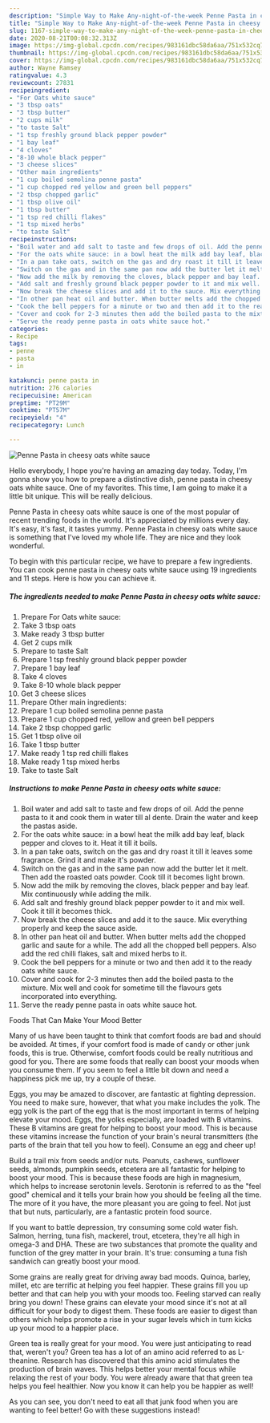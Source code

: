 ```yaml
---
description: "Simple Way to Make Any-night-of-the-week Penne Pasta in cheesy oats white sauce"
title: "Simple Way to Make Any-night-of-the-week Penne Pasta in cheesy oats white sauce"
slug: 1167-simple-way-to-make-any-night-of-the-week-penne-pasta-in-cheesy-oats-white-sauce
date: 2020-08-21T00:08:32.313Z
image: https://img-global.cpcdn.com/recipes/983161dbc58da6aa/751x532cq70/penne-pasta-in-cheesy-oats-white-sauce-recipe-main-photo.jpg
thumbnail: https://img-global.cpcdn.com/recipes/983161dbc58da6aa/751x532cq70/penne-pasta-in-cheesy-oats-white-sauce-recipe-main-photo.jpg
cover: https://img-global.cpcdn.com/recipes/983161dbc58da6aa/751x532cq70/penne-pasta-in-cheesy-oats-white-sauce-recipe-main-photo.jpg
author: Wayne Ramsey
ratingvalue: 4.3
reviewcount: 27831
recipeingredient:
- "For Oats white sauce"
- "3 tbsp oats"
- "3 tbsp butter"
- "2 cups milk"
- "to taste Salt"
- "1 tsp freshly ground black pepper powder"
- "1 bay leaf"
- "4 cloves"
- "8-10 whole black pepper"
- "3 cheese slices"
- "Other main ingredients"
- "1 cup boiled semolina penne pasta"
- "1 cup chopped red yellow and green bell peppers"
- "2 tbsp chopped garlic"
- "1 tbsp olive oil"
- "1 tbsp butter"
- "1 tsp red chilli flakes"
- "1 tsp mixed herbs"
- "to taste Salt"
recipeinstructions:
- "Boil water and add salt to taste and few drops of oil. Add the penne pasta to it and cook them in water till al dente. Drain the water and keep the pastas aside."
- "For the oats white sauce: in a bowl heat the milk add bay leaf, black pepper and cloves to it. Heat it till it boils."
- "In a pan take oats, switch on the gas and dry roast it till it leaves some fragrance. Grind it and make it&#39;s powder."
- "Switch on the gas and in the same pan now add the butter let it melt. Then add the roasted oats powder. Cook till it becomes light brown."
- "Now add the milk by removing the cloves, black pepper and bay leaf. Mix continuously while adding the milk."
- "Add salt and freshly ground black pepper powder to it and mix well. Cook it till it becomes thick."
- "Now break the cheese slices and add it to the sauce. Mix everything properly and keep the sauce aside."
- "In other pan heat oil and butter. When butter melts add the chopped garlic and saute for a while. The add all the chopped bell peppers. Also add the red chilli flakes, salt and mixed herbs to it."
- "Cook the bell peppers for a minute or two and then add it to the ready oats white sauce."
- "Cover and cook for 2-3 minutes then add the boiled pasta to the mixture. Mix well and cook for sometime till the flavours gets incorporated into everything."
- "Serve the ready penne pasta in oats white sauce hot."
categories:
- Recipe
tags:
- penne
- pasta
- in

katakunci: penne pasta in 
nutrition: 276 calories
recipecuisine: American
preptime: "PT29M"
cooktime: "PT57M"
recipeyield: "4"
recipecategory: Lunch

---
```



![Penne Pasta in cheesy oats white sauce](https://img-global.cpcdn.com/recipes/983161dbc58da6aa/751x532cq70/penne-pasta-in-cheesy-oats-white-sauce-recipe-main-photo.jpg)

Hello everybody, I hope you're having an amazing day today. Today, I'm gonna show you how to prepare a distinctive dish, penne pasta in cheesy oats white sauce. One of my favorites. This time, I am going to make it a little bit unique. This will be really delicious.



Penne Pasta in cheesy oats white sauce is one of the most popular of recent trending foods in the world. It's appreciated by millions every day. It's easy, it's fast, it tastes yummy. Penne Pasta in cheesy oats white sauce is something that I've loved my whole life. They are nice and they look wonderful.


To begin with this particular recipe, we have to prepare a few ingredients. You can cook penne pasta in cheesy oats white sauce using 19 ingredients and 11 steps. Here is how you can achieve it.

<!--inarticleads1-->

##### The ingredients needed to make Penne Pasta in cheesy oats white sauce:

1. Prepare For Oats white sauce:
1. Take 3 tbsp oats
1. Make ready 3 tbsp butter
1. Get 2 cups milk
1. Prepare to taste Salt
1. Prepare 1 tsp freshly ground black pepper powder
1. Prepare 1 bay leaf
1. Take 4 cloves
1. Take 8-10 whole black pepper
1. Get 3 cheese slices
1. Prepare Other main ingredients:
1. Prepare 1 cup boiled semolina penne pasta
1. Prepare 1 cup chopped red, yellow and green bell peppers
1. Take 2 tbsp chopped garlic
1. Get 1 tbsp olive oil
1. Take 1 tbsp butter
1. Make ready 1 tsp red chilli flakes
1. Make ready 1 tsp mixed herbs
1. Take to taste Salt




<!--inarticleads2-->

##### Instructions to make Penne Pasta in cheesy oats white sauce:

1. Boil water and add salt to taste and few drops of oil. Add the penne pasta to it and cook them in water till al dente. Drain the water and keep the pastas aside.
1. For the oats white sauce: in a bowl heat the milk add bay leaf, black pepper and cloves to it. Heat it till it boils.
1. In a pan take oats, switch on the gas and dry roast it till it leaves some fragrance. Grind it and make it&#39;s powder.
1. Switch on the gas and in the same pan now add the butter let it melt. Then add the roasted oats powder. Cook till it becomes light brown.
1. Now add the milk by removing the cloves, black pepper and bay leaf. Mix continuously while adding the milk.
1. Add salt and freshly ground black pepper powder to it and mix well. Cook it till it becomes thick.
1. Now break the cheese slices and add it to the sauce. Mix everything properly and keep the sauce aside.
1. In other pan heat oil and butter. When butter melts add the chopped garlic and saute for a while. The add all the chopped bell peppers. Also add the red chilli flakes, salt and mixed herbs to it.
1. Cook the bell peppers for a minute or two and then add it to the ready oats white sauce.
1. Cover and cook for 2-3 minutes then add the boiled pasta to the mixture. Mix well and cook for sometime till the flavours gets incorporated into everything.
1. Serve the ready penne pasta in oats white sauce hot.




Foods That Can Make Your Mood Better


Many of us have been taught to think that comfort foods are bad and should be avoided. At times, if your comfort food is made of candy or other junk foods, this is true. Otherwise, comfort foods could be really nutritious and good for you. There are some foods that really can boost your moods when you consume them. If you seem to feel a little bit down and need a happiness pick me up, try a couple of these.

Eggs, you may be amazed to discover, are fantastic at fighting depression. You need to make sure, however, that what you make includes the yolk. The egg yolk is the part of the egg that is the most important in terms of helping elevate your mood. Eggs, the yolks especially, are loaded with B vitamins. These B vitamins are great for helping to boost your mood. This is because these vitamins increase the function of your brain's neural transmitters (the parts of the brain that tell you how to feel). Consume an egg and cheer up!

Build a trail mix from seeds and/or nuts. Peanuts, cashews, sunflower seeds, almonds, pumpkin seeds, etcetera are all fantastic for helping to boost your mood. This is because these foods are high in magnesium, which helps to increase serotonin levels. Serotonin is referred to as the "feel good" chemical and it tells your brain how you should be feeling all the time. The more of it you have, the more pleasant you are going to feel. Not just that but nuts, particularly, are a fantastic protein food source.

If you want to battle depression, try consuming some cold water fish. Salmon, herring, tuna fish, mackerel, trout, etcetera, they're all high in omega-3 and DHA. These are two substances that promote the quality and function of the grey matter in your brain. It's true: consuming a tuna fish sandwich can greatly boost your mood. 

Some grains are really great for driving away bad moods. Quinoa, barley, millet, etc are terrific at helping you feel happier. These grains fill you up better and that can help you with your moods too. Feeling starved can really bring you down! These grains can elevate your mood since it's not at all difficult for your body to digest them. These foods are easier to digest than others which helps promote a rise in your sugar levels which in turn kicks up your mood to a happier place.

Green tea is really great for your mood. You were just anticipating to read that, weren't you? Green tea has a lot of an amino acid referred to as L-theanine. Research has discovered that this amino acid stimulates the production of brain waves. This helps better your mental focus while relaxing the rest of your body. You were already aware that that green tea helps you feel healthier. Now you know it can help you be happier as well!

As you can see, you don't need to eat all that junk food when you are wanting to feel better! Go  with  these suggestions  instead!

